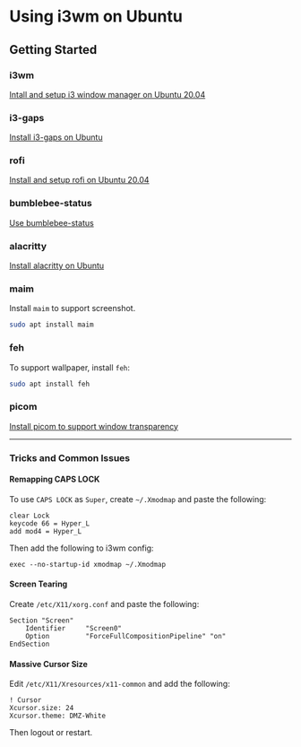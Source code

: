 # Using i3wm on Ubuntu

## Getting Started

### i3wm

[Intall and setup i3 window manager on Ubuntu
20.04](https://kifarunix.com/install-and-setup-i3-windows-manager-on-ubuntu-20-04/)

### i3-gaps

[Install i3-gaps on Ubuntu](https://blog.elreydetoda.site/minimal-i3-gaps-install-ubuntu/)

### rofi

[Install and setup rofi on Ubuntu 20.04](https://linuxconfig.org/how-to-use-and-install-rofi-on-linux-tutorial)

### bumblebee-status

[Use bumblebee-status](https://github.com/tobi-wan-kenobi/bumblebee-status)

### alacritty

[Install alacritty on
Ubuntu](https://www.geeksforgeeks.org/how-to-install-and-use-alacritty-terminal-emulator-in-linux/)

### maim

Install `maim` to support screenshot.

```bash
sudo apt install maim
```

### feh

To support wallpaper, install `feh`:

```bash
sudo apt install feh
```

### picom

[Install picom to support window transparency](https://github.com/yshui/picom)

---

### Tricks and Common Issues

#### Remapping CAPS LOCK

To use `CAPS LOCK` as `Super`, create `~/.Xmodmap` and paste the following:

```text
clear Lock
keycode 66 = Hyper_L
add mod4 = Hyper_L
```

Then add the following to i3wm config:

```text
exec --no-startup-id xmodmap ~/.Xmodmap
```

#### Screen Tearing

Create `/etc/X11/xorg.conf` and paste the following:

```text
Section "Screen"
    Identifier     "Screen0"
    Option         "ForceFullCompositionPipeline" "on"
EndSection
```

#### Massive Cursor Size

Edit `/etc/X11/Xresources/x11-common` and add the following:

```text
! Cursor
Xcursor.size: 24
Xcursor.theme: DMZ-White
```

Then logout or restart.
